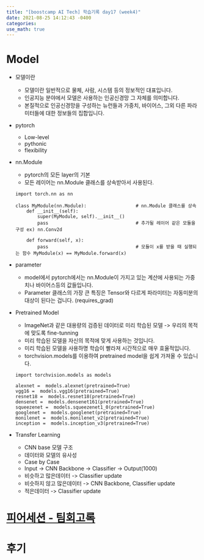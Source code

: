 ```yaml
---
title: "[boostcamp AI Tech] 학습기록 day17 (week4)"
date: 2021-08-25 14:12:43 -0400
categories:
use_math: true
---
```


# Model
* 모델이란
    * 모델이란 일반적으로 물체, 사람, 시스템 등의 정보적인 대표입니다.
    * 인공지능 분야에서 모델은 사용하는 인공신경망 그 자체를 의미합니다.
    * 본질적으로 인공신경망을 구성하는 뉴런들과 가중치, 바이어스, 그외 다른 파라미터들에 대한 정보들의 집합입니다.

* pytorch
    * Low-level
    * pythonic
    * flexibility

* nn.Module
    * pytorch의 모든 layer의 기본
    * 모든 레이어는 nn.Module 클래스를 상속받아서 사용된다.
    ```
    import torch.nn as nn

    class MyModule(nn.Module):                  # nn.Module 클래스를 상속
        def __init__(self):             
            super(MyModule, self).__init__()
            pass                                # 추가될 레이어 같은 모듈을 구성 ex) nn.Conv2d
        
        def forward(self, x):
            pass                                # 모듈이 x를 받을 때 실행되는 함수 MyModule(x) == MyModule.forward(x)
    ```
* parameter 
    * model에서 pytorch에서는 nn.Module이 가지고 있는 계산에 사용되는 가중치나 바이어스등의 값들입니다.
    * Parameter 클래스의 가장 큰 특징은 Tensor와 다르게 파라미터는 자동미분의 대상이 된다는 겁니다. (requires_grad)

* Pretrained Model
    * ImageNet과 같은 대용량의 검증된 데이터로 미리 학습된 모델 -> 우리의 목적에 맞도록 fine-tunning
    * 미리 학습된 모델을 자신의 목적에 맞게 사용하는 것입니다.
    * 미리 학습된 모델을 사용하명 학습이 빨라져 시간적으로 매우 효율적입니다.
    * torchvision.models를 이용하여 pretrained model을 쉽게 가져올 수 있습니다.
    ```
    import torchvision.models as models

    alexnet =  models.alexnet(pretrained=True)
    vgg16 =  models.vgg16(pretrained=True)
    resnet18 =  models.resnet18(pretrained=True)
    densenet =  models.densenet161(pretrained=True)
    squeezenet =  models.squeezenet1_0(pretrained=True)
    googlenet =  models.googlenet(pretrained=True)
    monilenet =  models.monilenet_v2(pretrained=True)
    inception =  models.inception_v3(pretrained=True)
    ```

* Transfer Learning
    * CNN base 모델 구조
    * 데이터와 모델의 유사성
    * Case by Case
    * Input -> CNN Backbone -> Classifier -> Output(1000)
    * 비슷하고 많은데이터 -> Classifier update
    * 비슷하지 않고 많은데이터 -> CNN Backbone, Classifier update
    * 적은데이터 -> Classifier update

# [피어세션 - 팀회고록](https://hackmd.io/@ai17/BJYTbOQ-t)

# 후기
